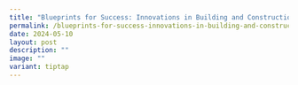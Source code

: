 ```yaml
---
title: "Blueprints for Success: Innovations in Building and Construction"
permalink: /blueprints-for-success-innovations-in-building-and-construction/
date: 2024-05-10
layout: post
description: ""
image: ""
variant: tiptap
---
```

<p></p>